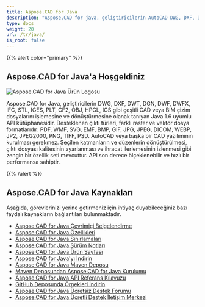 ```yaml
---
title: Aspose.CAD for Java
description: "Aspose.CAD for java, geliştiricilerin AutoCAD DWG, DXF, DWT ve DGN, DWF, DWFX, IFC, STL, IGES, PLT, CF2, OBJ, HPGL, IGS gibi diğer CAD ve BIM dosya formatlarını açmasına, okumasına ve işlemesine olanak tanır."
type: docs
weight: 20
url: /tr/java/
is_root: false
---
```


{{% alert color="primary" %}}

## **Aspose.CAD for Java'a Hoşgeldiniz**

![Aspose.CAD for Java Ürün Logosu](/_assets/home_2.png)

Aspose.CAD for Java, geliştiricilerin DWG, DXF, DWT, DGN, DWF, DWFX, IFC, STL, IGES, PLT, CF2, OBJ, HPGL, IGS gibi çeşitli CAD veya BIM çizim dosyalarını işlemesine ve dönüştürmesine olanak tanıyan Java 1.6 uyumlu API kütüphanesidir. Desteklenen çıktı türleri, farklı raster ve vektör dosya formatlarıdır: PDF, WMF, SVG, EMF, BMP, GIF, JPG, JPEG, DICOM, WEBP, JP2, JPEG2000, PNG, TIFF, PSD. AutoCAD veya başka bir CAD yazılımının kurulması gerekmez. Seçilen katmanların ve düzenlerin dönüştürülmesi, çıktı dosyası kalitesinin ayarlanması ve ihracat ilerlemesinin izlenmesi gibi zengin bir özellik seti mevcuttur. API son derece ölçeklenebilir ve hızlı bir performansa sahiptir.

{{% /alert %}}

## **Aspose.CAD for Java Kaynakları**

Aşağıda, görevlerinizi yerine getirmeniz için ihtiyaç duyabileceğiniz bazı faydalı kaynakların bağlantıları bulunmaktadır.

- [Aspose.CAD for Java Çevrimiçi Belgelendirme](/tr/cad/java/)
- [Aspose.CAD for Java Özellikleri](/tr/cad/java/product-overview/#advanced-api-features)
- [Aspose.CAD for Java Sınırlamaları](/tr/cad/java/product-overview/#not-yet-supported)
- [Aspose.CAD for Java Sürüm Notları](https://releases.aspose.com/cad/java/release-notes/)
- [Aspose.CAD for Java Ürün Sayfası](https://products.aspose.com/cad/java/)
- [Aspose.CAD for Java'yı İndirin](https://releases.aspose.com/cad/java/)
- [Aspose.CAD for Java Maven Deposu](https://releases.aspose.com/java/repo/com/aspose/aspose-cad/)
- [Maven Deposundan Aspose.CAD for Java Kurulumu](/tr/cad/java/installation/)
- [Aspose.CAD for Java API Referans Kılavuzu](https://reference.aspose.com/cad/java)
- [GitHub Deposunda Örnekleri İndirin](https://github.com/aspose-cad/Aspose.CAD-for-Java)
- [Aspose.CAD for Java Ücretsiz Destek Forumu](https://forum.aspose.com/c/cad/19)
- [Aspose.CAD for Java Ücretli Destek İletişim Merkezi](https://helpdesk.aspose.com/)
